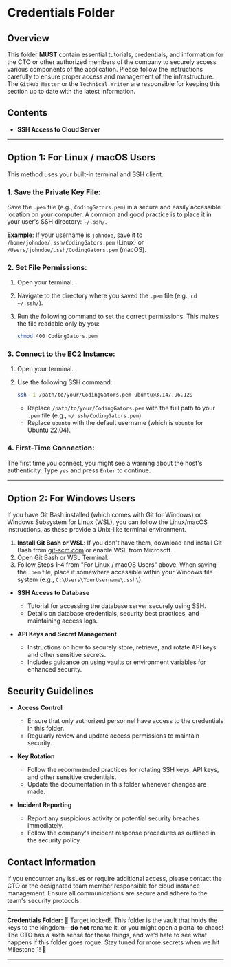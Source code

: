 # Credentials Folder


## Overview

This folder **MUST** contain essential tutorials, credentials, and information for the CTO or other authorized members of the 
company to securely access various components of the application. Please follow the instructions carefully to ensure 
proper access and management of the infrastructure. The `GitHub Master` or the `Technical Writer` are responsible for keeping this section 
up to date with the latest information.

## Contents

- **SSH Access to Cloud Server**
---
## Option 1: For Linux / macOS Users

This method uses your built-in terminal and SSH client.

### 1. Save the Private Key File:

Save the `.pem` file (e.g., `CodingGators.pem`) in a secure and easily accessible location on your computer. A common and good practice is to place it in your user's SSH directory: `~/.ssh/`.

**Example**: If your username is `johndoe`, save it to `/home/johndoe/.ssh/CodingGators.pem` (Linux) or `/Users/johndoe/.ssh/CodingGators.pem` (macOS).

### 2. Set File Permissions:

1.  Open your terminal.
2.  Navigate to the directory where you saved the `.pem` file (e.g., `cd ~/.ssh/`).
3.  Run the following command to set the correct permissions. This makes the file readable only by you:

    ```bash
    chmod 400 CodingGators.pem
    ```

### 3. Connect to the EC2 Instance:

1.  Open your terminal.
2.  Use the following SSH command:

    ```bash
    ssh -i /path/to/your/CodingGators.pem ubuntu@3.147.96.129
    ```

    * Replace `/path/to/your/CodingGators.pem` with the full path to your `.pem` file (e.g., `~/.ssh/CodingGators.pem`).
    * Replace `ubuntu` with the default username (which is `ubuntu` for Ubuntu 22.04).

### 4. First-Time Connection:

The first time you connect, you might see a warning about the host's authenticity. Type `yes` and press `Enter` to continue.

---

## Option 2: For Windows Users

If you have Git Bash installed (which comes with Git for Windows) or Windows Subsystem for Linux (WSL), you can follow the Linux/macOS instructions, as these provide a Unix-like terminal environment.

1.  **Install Git Bash or WSL**: If you don't have them, download and install Git Bash from [git-scm.com](https://git-scm.com/) or enable WSL from Microsoft.
2.  Open Git Bash or WSL Terminal.
3.  Follow Steps 1-4 from "For Linux / macOS Users" above. When saving the `.pem` file, place it somewhere accessible within your Windows file system (e.g., `C:\Users\YourUsername\.ssh\`).

- **SSH Access to Database**
  - Tutorial for accessing the database server securely using SSH.
  - Details on database credentials, security best practices, and maintaining access logs.

- **API Keys and Secret Management**
  - Instructions on how to securely store, retrieve, and rotate API keys and other sensitive secrets.
  - Includes guidance on using vaults or environment variables for enhanced security.


## Security Guidelines

- **Access Control**
  - Ensure that only authorized personnel have access to the credentials in this folder.
  - Regularly review and update access permissions to maintain security.

- **Key Rotation**
  - Follow the recommended practices for rotating SSH keys, API keys, and other sensitive credentials.
  - Update the documentation in this folder whenever changes are made.

- **Incident Reporting**
  - Report any suspicious activity or potential security breaches immediately.
  - Follow the company's incident response procedures as outlined in the security policy.

## Contact Information

If you encounter any issues or require additional access, please contact the CTO or the designated team member 
responsible for cloud instance management. Ensure all communications are secure and adhere to the team's security protocols.

--- 

**Credentials Folder:** 🎯 Target locked!. This folder is the vault that holds the keys to the 
kingdom—**do not** rename it, or you might open a portal to chaos! The CTO has a sixth sense for these things, 
and we’d hate to see what happens if this folder goes rogue. Stay tuned for more secrets when we hit Milestone 1! 🔐


---



